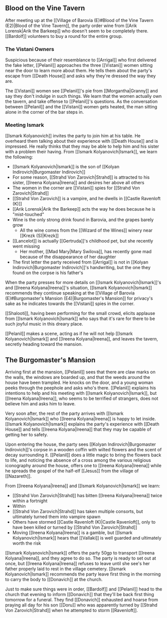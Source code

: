 ## Blood on the Vine Tavern
After meeting up at the [[Village of Barovia (E)#Blood of the Vine Tavern (E2)|Blood of the Vine Tavern]], the party order wine from [[Arik Lorensk|Arik the Barkeep]] who doesn't seem to be completely there. [[Bardolf]] volunteers to buy a round for the entire group.

### The Vistani Owners
Suspicious because of their resemblance to [[Arrigal]] who first delivered the fake letter, [[Pelanil]] approaches the three [[Vistani]] women sitting near the door to learn more about them. He tells them about the party's escape from [[Death House]] and asks why they're dressed the way they are.

The [[Vistani]] women see [[Pelanil]]'s pie from [[Morgantha|Granny]] and say they don't indulge in such things. We learn that the women actually own the tavern, and take offense to [[Pelanil]]'s questions. As the conversation between [[Pelanil]] and the [[Vistani]] women gets heated, the man sitting alone in the corner of the bar steps in.

### Meeting Ismark
[[Ismark Kolyanovich]] invites the party to join him at his table. He overheard them talking about their experience with [[Death House]] and is impressed. He really thinks that they may be able to help him and his sister with a problem their having. From [[Ismark Kolyanovich|Ismark]], we learn the following:
- [[Ismark Kolyanovich|Ismark]] is the son of [[Kolyan Indirovich|Burgomaster Indirovich]]
- For some reason, [[Strahd Von Zarovich|Strahd]] is attracted to his sister, [[Ireena Kolyana|Ireena]] and desires her above all others
- The women in the corner are [[Vistani]] spies for [[Strahd Von Zarovich|Strahd]]
- [[Strahd Von Zarovich]] is a vampire, and he dwells in [[Castle Ravenloft (K)]]
- [[Arik Lorensk|Arik the Barkeep]] acts the way he does because he is "mist-touched"
- Wine is the only strong drink found in Barovia, and the grapes barely grow
	- All the wine comes from the [[Wizard of the Wines]] winery near [[Krezk (S)|Krezk]]
- [[Lancelot]] is actually [[Gertruda]]'s childhood pet, but she recently went missing
	- Her mother, [[Mad Mary|Mary Swilova]], has recently gone mad because of the disappearance of her daughter
- The first letter the party received from [[Arrigal]] is not in [[Kolyan Indirovich|Burgomaster Indirovich]]'s handwriting, but the one they found on the corpse is his father's

When the party presses for more details on [[Ismark Kolyanovich|Ismark]]'s and [[Ireena Kolyana|Ireena]]'s situation, [[Ismark Kolyanovich|Ismark]] recommends they continue speaking at the [[Village of Barovia (E)#Burgomaster's Mansion (E4)|Burgomaster's Mansion]] for privacy's sake as he indicates towards the [[Vistani]] spies in the corner.

[[Shalooti]], having been performing for the small crowd, elicits applause from [[Ismark Kolyanovich|Ismark]] who says that it's rare for there to be such joyful music in this dreary place.

[[Pelanil]] makes a scene, acting as if he will not help [[Ismark Kolyanovich|Ismark]] and [[Ireena Kolyana|Ireena]], and leaves the tavern, secretly heading toward the mansion.

## The Burgomaster's Mansion
Arriving first at the mansion, [[Pelanil]] sees that there are claw marks on the walls, the windows are boarded up, and that the weeds around the house have been trampled. He knocks on the door, and a young woman peeks through the peephole and asks who's there. [[Pelanil]] explains his intentions to help and his meeting with [[Ismark Kolyanovich|Ismark]], but [[Ireena Kolyana|Ireena]], who seems to be terrified of strangers, does not believe him and asks him to leave.

Very soon after, the rest of the party arrives with [[Ismark Kolyanovich|Ismark]] who [[Ireena Kolyana|Ireena]] is happy to let inside. [[Ismark Kolyanovich|Ismark]] explains the party's experience with [[Death House]] and tells [[Ireena Kolyana|Ireena]] that they may be capable of getting her to safety.

Upon entering the house, the party sees [[Kolyan Indirovich|Burgomaster Indirovich]]'s corpse in a wooden coffin with wilted flowers and the scent of decay surrounding it. [[Pelanil]] does a little magic to bring the flowers back to life, and noticing the absence of a cross among the various religious iconography around the house, offers one to [[Ireena Kolyana|Ireena]] while he spreads the gospel of the half-elf [[Jesus]] from the village of [[Nazareth]].

From [[Ireena Kolyana|Ireena]] and [[Ismark Kolyanovich|Ismark]] we learn:
- [[Strahd Von Zarovich|Strahd]] has bitten [[Ireena Kolyana|Ireena]] twice within a fortnight
- Within 
- [[Strahd Von Zarovich|Strahd]] has taken multiple consorts, but ultimately turned them into vampire spawn
- Others have stormed [[Castle Ravenloft (K)|Castle Ravenloft]], only to have been killed or turned by [[Strahd Von Zarovich|Strahd]]
- Moving [[Ireena Kolyana|Ireena]] is a gamble, but [[Ismark Kolyanovich|Ismark]] hears that [[Vallaki]] is well guarded and ultimately worth the risk

[[Ismark Kolyanovich|Ismark]] offers the party 50gp to transport [[Ireena Kolyana|Ireena]], and they agree to do so. The party is ready to set out at once, but [[Ireena Kolyana|Ireena]] refuses to leave until she see's her father properly laid to rest in the village cemetery. [[Ismark Kolyanovich|Ismark]] recommends the party leave first thing in the morning to carry the body to [[Donavich]] at the church.

Just to make sure things were in order, [[Bardolf]] and [[Pelanil]] head to the church that evening to inform [[Donavich]] that they'll be back first thing tomorrow for a funeral. They find [[Donavich]] exhausted and hoarse from praying all day for his son [[Doru]] who was apparently turned by [[Strahd Von Zarovich|Strahd]] when he attempted to storm [[Ravenloft]].